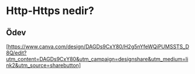 # Http-Https nedir?
## Ödev

[https://www.canva.com/design/DAGDs9CxY80/H2g5nYfeWQiPUMSSTS_D8Q/edit?utm_content=DAGDs9CxY80&utm_campaign=designshare&utm_medium=link2&utm_source=sharebutton]
